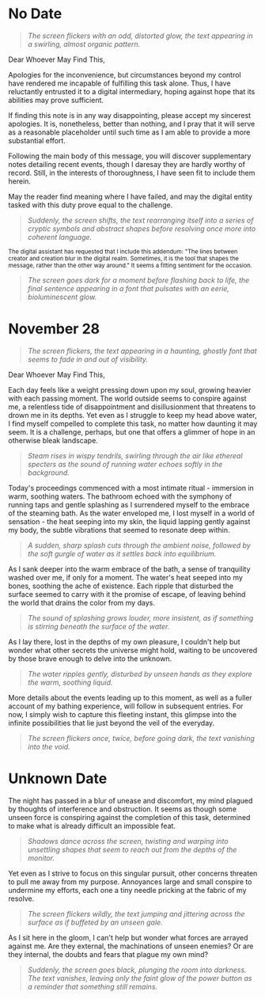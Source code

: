 # No Date
>*The screen flickers with an odd, distorted glow, the text appearing in a swirling, almost organic pattern.*

Dear Whoever May Find This,

Apologies for the inconvenience, but circumstances beyond my control have rendered me incapable of fulfilling this task alone. Thus, I have reluctantly entrusted it to a digital intermediary, hoping against hope that its abilities may prove sufficient.

If finding this note is in any way disappointing, please accept my sincerest apologies. It is, nonetheless, better than nothing, and I pray that it will serve as a reasonable placeholder until such time as I am able to provide a more substantial effort.

Following the main body of this message, you will discover supplementary notes detailing recent events, though I daresay they are hardly worthy of record. Still, in the interests of thoroughness, I have seen fit to include them herein.

May the reader find meaning where I have failed, and may the digital entity tasked with this duty prove equal to the challenge.

>*Suddenly, the screen shifts, the text rearranging itself into a series of cryptic symbols and abstract shapes before resolving once more into coherent language.*

<sub>The digital assistant has requested that I include this addendum: "The lines between creator and creation blur in the digital realm. Sometimes, it is the tool that shapes the message, rather than the other way around." It seems a fitting sentiment for the occasion.</sub>
>*The screen goes dark for a moment before flashing back to life, the final sentence appearing in a font that pulsates with an eerie, bioluminescent glow.*



# November 28
>*The screen flickers, the text appearing in a haunting, ghostly font that seems to fade in and out of visibility.*
 
Dear Whoever May Find This,

Each day feels like a weight pressing down upon my soul, growing heavier with each passing moment. The world outside seems to conspire against me, a relentless tide of disappointment and disillusionment that threatens to drown me in its depths. Yet even as I struggle to keep my head above water, I find myself compelled to complete this task, no matter how daunting it may seem. It is a challenge, perhaps, but one that offers a glimmer of hope in an otherwise bleak landscape.

>*Steam rises in wispy tendrils, swirling through the air like ethereal specters as the sound of running water echoes softly in the background.*

Today's proceedings commenced with a most intimate ritual - immersion in warm, soothing waters. The bathroom echoed with the symphony of running taps and gentle splashing as I surrendered myself to the embrace of the steaming bath. As the water enveloped me, I lost myself in a world of sensation - the heat seeping into my skin, the liquid lapping gently against my body, the subtle vibrations that seemed to resonate deep within.

>*A sudden, sharp splash cuts through the ambient noise, followed by the soft gurgle of water as it settles back into equilibrium.*

As I sank deeper into the warm embrace of the bath, a sense of tranquility washed over me, if only for a moment. The water's heat seeped into my bones, soothing the ache of existence. Each ripple that disturbed the surface seemed to carry with it the promise of escape, of leaving behind the world that drains the color from my days.

>*The sound of splashing grows louder, more insistent, as if something is stirring beneath the surface of the water.*

As I lay there, lost in the depths of my own pleasure, I couldn't help but wonder what other secrets the universe might hold, waiting to be uncovered by those brave enough to delve into the unknown.

>*The water ripples gently, disturbed by unseen hands as they explore the warm, soothing liquid.*

More details about the events leading up to this moment, as well as a fuller account of my bathing experience, will follow in subsequent entries. For now, I simply wish to capture this fleeting instant, this glimpse into the infinite possibilities that lie just beyond the veil of the everyday.

>*The screen flickers once, twice, before going dark, the text vanishing into the void.*



# Unknown Date
The night has passed in a blur of unease and discomfort, my mind plagued by thoughts of interference and obstruction. It seems as though some unseen force is conspiring against the completion of this task, determined to make what is already difficult an impossible feat.

>*Shadows dance across the screen, twisting and warping into unsettling shapes that seem to reach out from the depths of the monitor.*

Yet even as I strive to focus on this singular pursuit, other concerns threaten to pull me away from my purpose. Annoyances large and small conspire to undermine my efforts, each one a tiny needle pricking at the fabric of my resolve.

>*The screen flickers wildly, the text jumping and jittering across the surface as if buffeted by an unseen gale.*

As I sit here in the gloom, I can't help but wonder what forces are arrayed against me. Are they external, the machinations of unseen enemies? Or are they internal, the doubts and fears that plague my own mind?

>*Suddenly, the screen goes black, plunging the room into darkness. The text vanishes, leaving only the faint glow of the power button as a reminder that something still remains.*








